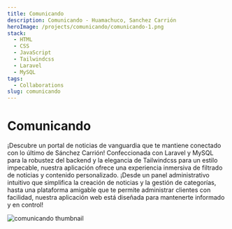 ```yaml
---
title: Comunicando
description: Comunicando - Huamachuco, Sanchez Carrión
heroImage: /projects/comunicando/comunicando-1.png
stack:
  - HTML
  - CSS
  - JavaScript
  - Tailwindcss
  - Laravel
  - MySQL
tags:
  - Collaborations
slug: comunicando
---
```


# Comunicando
¡Descubre un portal de noticias de vanguardia que te mantiene conectado con lo último de Sánchez Carrión! Confeccionada con Laravel y MySQL para la robustez del backend y la elegancia de Tailwindcss para un estilo impecable, nuestra aplicación ofrece una experiencia inmersiva de filtrado de noticias y contenido personalizado. ¡Desde un panel administrativo intuitivo que simplifica la creación de noticias y la gestión de categorías, hasta una plataforma amigable que te permite administrar clientes con facilidad, nuestra aplicación web está diseñada para mantenerte informado y en control!

![comunicando thumbnail](/projects/comunicando/comunicando-1.png)
